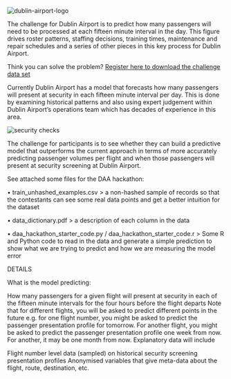![dublin-airport-logo](https://www.dublinairport.com/DublinAirportTheme/css/imgs/dublin_airport_logo.png?raw=true)

The challenge for Dublin Airport is to predict how many passengers will need to be processed at each fifteen minute interval in the day. This figure drives roster patterns, staffing decisions, training times, maintenance and repair schedules and a series of other pieces in this key process for Dublin Airport.

Think you can solve the problem? [Register here to download the challenge data set](https://ti.to/hackathon-conference/travel-meets-big-data/)

Currently Dublin Airport has a model that forecasts how many passengers will present at security in each fifteen minute interval per day. This is done by examining historical patterns and also using expert judgement within Dublin Airport’s operations team which has decades of experience in this area.

![security checks](http://www.futuretravelexperience.com/wp-content/uploads/2016/03/NL110316-dublin-airport.jpg?raw=true)

The challenge for participants is to see whether they can build a predictive model that outperforms the current approach in terms of more accurately predicting passenger volumes per flight and when those passengers will present at security screening at Dublin Airport.

See attached some files for the DAA hackathon:

•	train_unhashed_examples.csv > a non-hashed sample of records so that the contestants can see some real data points and get a better intuition for the dataset

•	data_dictionary.pdf > a description of each column in the data

•	daa_hackathon_starter_code.py / daa_hackathon_starter_code.r > Some R and Python code to read in the data and generate a simple prediction to show what we are trying to predict and how we are measuring the model error

DETAILS

What is the model predicting:

How many passengers for a given flight will present at security in each of the fifteen minute intervals for the four hours before the flight departs
Note that for different flights, you will be asked to predict different points in the future e.g. for one flight number, you might be asked to predict the passenger presentation profile for tomorrow. For another flight, you might be asked to predict the passenger presentation profile one week from now. For another, it may be one month from now.
Explanatory data will include

Flight number level data (sampled) on historical security screening presentation profiles
Anonymised variables that give meta-data about the flight, route, destination, etc.
 

